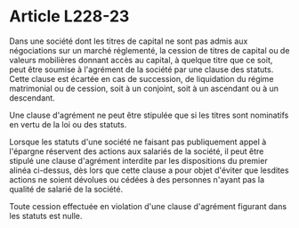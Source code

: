 # Article L228-23

Dans une société dont les titres de capital ne sont pas admis aux négociations sur un marché réglementé, la cession de titres de capital ou de valeurs mobilières donnant accès au capital, à quelque titre que ce soit, peut être soumise à l'agrément de la société par une clause des statuts. Cette clause est écartée en cas de succession, de liquidation du régime matrimonial ou de cession, soit à un conjoint, soit à un ascendant ou à un descendant.

Une clause d'agrément ne peut être stipulée que si les titres sont nominatifs en vertu de la loi ou des statuts.

Lorsque les statuts d'une société ne faisant pas publiquement appel à l'épargne réservent des actions aux salariés de la société, il peut être stipulé une clause d'agrément interdite par les dispositions du premier alinéa ci-dessus, dès lors que cette clause a pour objet d'éviter que lesdites actions ne soient dévolues ou cédées à des personnes n'ayant pas la qualité de salarié de la société.

Toute cession effectuée en violation d'une clause d'agrément figurant dans les statuts est nulle.
